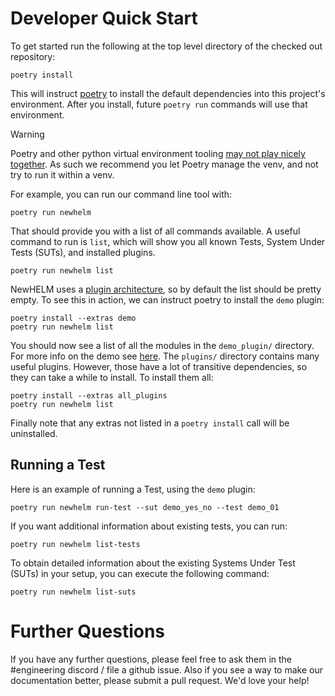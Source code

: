 # Developer Quick Start

To get started run the following at the top level directory of the checked out repository:

```
poetry install
```

This will instruct [poetry](https://python-poetry.org/docs/) to install the default dependencies into this project's environment. After you install, future `poetry run` commands will use that environment.

> [!WARNING]
> Poetry and other python virtual environment tooling [may not play nicely together](https://github.com/orgs/python-poetry/discussions/7767). As such we recommend you let Poetry manage the venv, and not try to run it within a venv.

For example, you can run our command line tool with:

```
poetry run newhelm
```

That should provide you with a list of all commands available. A useful command to run is `list`, which will show you all known Tests, System Under Tests (SUTs), and installed plugins.

```
poetry run newhelm list
```

NewHELM uses a [plugin architecture](plugins.md), so by default the list should be pretty empty. To see this in action, we can instruct poetry to install the `demo` plugin:

```
poetry install --extras demo
poetry run newhelm list
```

You should now see a list of all the modules in the `demo_plugin/` directory. For more info on the demo see [here](tutorial.md). The `plugins/` directory contains many useful plugins. However, those have a lot of transitive dependencies, so they can take a while to install. To install them all:

```
poetry install --extras all_plugins
poetry run newhelm list
```

Finally note that any extras not listed in a `poetry install` call will be uninstalled.

## Running a Test

Here is an example of running a Test, using the `demo` plugin:

```
poetry run newhelm run-test --sut demo_yes_no --test demo_01
```

If you want additional information about existing tests, you can run:

```
poetry run newhelm list-tests
```

To obtain detailed information about the existing Systems Under Test (SUTs) in your setup, you can execute the following command:
```
poetry run newhelm list-suts
```

# Further Questions

If you have any further questions, please feel free to ask them in the #engineering discord / file a github issue. Also if you see a way to make our documentation better, please submit a pull request. We'd love your help!
